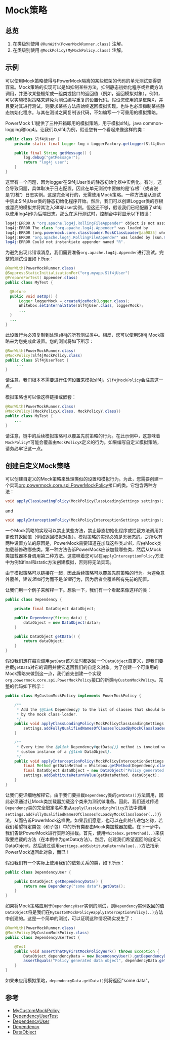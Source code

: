 # Mock策略 #

## 总览 ##

  1. 在类级别使用 `@RunWith(PowerMockRunner.class)` 注解。
  1. 在类级别使用 `@MockPolicy(MyMockPolicy.class)` 注解。

## 示例 ##

可以使用Mock策略使得与PowerMock隔离的某些框架的代码的单元测试变得更容易。Mock策略的实现可以是如抑制某些方法，抑制静态初始化程序或拦截方法调用，并更改某些框架或一组类或接口的返回值（例如，返回模拟对象）。例如，可以实施模拟策略来避免为测试编写重复的设置代码。假设您使用的是框架X，并且要对其进行测试，则要求某些方法应始终返回模拟实现。也许也必须抑制某些静态初始化程序。与其在测试之间复制该代码，不如编写一个可重用的模拟策略。

PowerMock 1.1提供了三种开箱即用的模拟策略，用于模拟slf4j，java common-logging和log4j。让我们以slf4j为例，假设您有一个看起来像这样的类：

```java
public class Slf4jUser {
	private static final Logger log = LoggerFactory.getLogger(Slf4jUser.class);

	public final String getMessage() {
		log.debug("getMessage!");
		return "log4j user";
	}
}
```

这里有一个问题，因为logger在Slf4jUser类的静态初始化器中实例化。有时，这会导致问题，具体取决于日志配置，因此在单元测试中要做的是‘存根’（或者说是‘打桩’）日志实例。这是完全可行的，无需使用Mock策略。一种方法是从测试中禁止Slf4jUser类的静态初始化程序开始。然后，我们可以创建Logger类的存根或漂亮的模拟并将其注入Slf4jUser实例。但这还不够，假设我们已经配置了slf4j以使用log4j作为后端日志，那么在运行测试时，控制台中将显示以下错误：

```java
log4j:ERROR A "org.apache.log4j.RollingFileAppender" object is not assignable to a org.apache.log4j.Appender" variable.
log4j:ERROR The class "org.apache.log4j.Appender" was loaded by
log4j:ERROR [org.powermock.core.classloader.MockClassLoader@aa9835] whereas object of  type
log4j:ERROR "org.apache.log4j.RollingFileAppender" was loaded by [sun.misc.Launcher$AppClassLoader@11b86e7].
log4j:ERROR Could not instantiate appender named "R".
```

为避免出现此错误消息，我们需要准备`org.apache.log4j.Appender`进行测试。完整的测试设置如下所示：

```java
@RunWith(PowerMockRunner.class)
@SuppressStaticInitializationFor("org.myapp.Slf4jUser")
@PrepareForTest( Appender.class)
public class MyTest {

  @Before
  public void setUp() {
      Logger loggerMock = createNiceMock(Logger.class);
      Whitebox.setInternalState(Slf4jUser.class, loggerMock);
      ...
  }
  ...
}
```
此设置行为必须复制到处理slf4j的所有测试类中。相反，您可以使用Slf4j Mock策略来为您完成此设置。您的测试将如下所示：

```java
@RunWith(PowerMockRunner.class)
@MockPolicy(Slf4jMockPolicy.class)
public class Slf4jUserTest {
     ...
}
```
请注意，我们根本不需要进行任何设置来模拟slf4j，`Slf4jMockPolicy`会注意这一点。

模拟策略也可以像这样链接或嵌套：

```java
@RunWith(PowerMockRunner.class)
@MockPolicy({MockPolicyX.class, MockPolicyY.class})
public class MyTest {
    ...
}
```

请注意，链中的后续模拟策略可以覆盖先前策略的行为。在此示例中，这意味着`MockPolicyY`可能会覆盖由`MockPolicyX`定义的行为。如果编写自定义模拟策略，请务必牢记这一点。

## 创建自定义Mock策略

可以创建自定义的Mock策略来处理类似的设置和模拟行为。为此，您需要创建一个实现[org.powermock.core.spi.PowerMockPolicy](https://github.com/jayway/powermock/blob/master/core/src/main/java/org/powermock/core/spi/PowerMockPolicy.java)接口的类。它包含两种方法：

```java
void applyClassLoadingPolicy(MockPolicyClassLoadingSettings settings);
```
and

```java
void applyInterceptionPolicy(MockPolicyInterceptionSettings settings);
```
一个Mock策略的实现可以禁止某些方法，禁止静态初始化程序或拦截方法调用并更改其返回值（例如返回模拟对象）。模拟策略的实现必须是无状态的。之所以有两种设置方法的原因是，PowerMock需要知道在加载这些类*之前*，应由Mock类加载器修改哪些类。第一种方法告诉PowerMock应该加载哪些类，然后从Mock类加载器本身调用第二种方法。这意味着您可以在`applyInterceptionPolicy`方法中为例如final和static方法创建模拟，否则将无法实现。

由于模拟策略可以链接在一起，因此后续策略可以覆盖先前策略的行为。为避免意外覆盖，建议*添加*行为而不是*设置*行为，因为后者会覆盖所有先前的配置。

让我们用一个例子来解释一下。想象一下，我们有一个看起来像这样的类：

```java
public class Dependency {

	private final DataObject dataObject;

	public Dependency(String data) {
		dataObject = new DataObject(data);
	}

	public DataObject getData() {
		return dataObject;
	}
}
```
假设我们想在每次调用`getData`该方法时都返回一个`DataObject`自定义，即我们要拦截`getData`对它的调用并使它返回我们的自定义对象。为了创建一个可重用的Mock策略来做到这一点，我们首先创建一个实现`org.powermock.core.spi.PowerMockPolicy`接口的新类`MyCustomMockPolicy`。完整的代码如下所示：

```java
public class MyCustomMockPolicy implements PowerMockPolicy {

	/**
	 * Add the {@link Dependency} to the list of classes that should be loaded
	 * by the mock class-loader.
	 */
	public void applyClassLoadingPolicy(MockPolicyClassLoadingSettings settings) {
		settings.addFullyQualifiedNamesOfClassesToLoadByMockClassloader(Dependency.class.getName());
	}

	/**
	 * Every time the {@link Dependency#getData()} method is invoked we return a
	 * custom instance of a {@link DataObject}.
	 */
	public void applyInterceptionPolicy(MockPolicyInterceptionSettings settings) {
		final Method getDataMethod = Whitebox.getMethod(Dependency.class, "getData");
		final DataObject dataObject = new DataObject("Policy generated data object");
		settings.addSubtituteReturnValue(getDataMethod, dataObject);
	}
}
```

让我们更详细地解释它。由于我们要拦截`Dependency`类的`getData()`方法调用，因此必须通过让Mock类加载器加载这个类来为测试做准备。因此，我们通过传递`Dependency`类的完全限定名称来从`applyClassLoadingPolicy`方法中调用`settings.addFullyQualifiedNamesOfClassesToLoadByMockClassloader(..)`方法，从而告诉PowerMock这样做。如果我们愿意，也可以在此处传递包名称，若我们希望特定类包（和子包）中的所有类都由Mock类加载器加载。在下一步中，我们告诉PowerMock进行实际的拦截。首先，使用`Whitebox.getMethod(..)`来获取要拦截的方法（在本例中为getData方法）。然后，创建我们希望返回的自定义DataObject，然后通过调用`settings.addSubtituteReturnValue(..)`方法指示PowerMock返回此对象，而已！

假设我们有一个实际上使用我们的依赖关系的类，如下所示：

```java
public class DependencyUser {

	public DataObject getDependencyData() {
		return new Dependency("some data").getData();
	}
}
```

如果将Mock策略应用于`DependencyUser`实例的测试，则`Dependency`实例返回的值`DataObject`将是我们在`MyCustomMockPolicy#applyInterceptionPolicy(..)`方法中创建的。这是一个简单的测试，可以证明这种情况确实发生了：

```java
@RunWith(PowerMockRunner.class)
@MockPolicy(MyCustomMockPolicy.class)
public class DependencyUserTest {

	@Test
	public void assertThatMyFirstMockPolicyWork() throws Exception {
		DataObject dependencyData = new DependencyUser().getDependencyData();
		assertEquals("Policy generated data object", dependencyData.getData());
	}
}
```

如果未应用模拟策略，`dependencyData.getData()`则将返回"some data"。

## 参考 ##
  * [MyCustomMockPolicy](https://github.com/powermock/powermock-examples-maven/blob/master//DocumentationExamples/src/main/java/powermock/examples/mockpolicy/policy/MyCustomMockPolicy.java)
  * [DependencyUserTest](https://github.com/powermock/powermock-examples-maven/blob/master//DocumentationExamples/src/test/java/powermock/examples/mockpolicy/DependencyUserTest.java)
  * [DependencyUser](https://github.com/powermock/powermock-examples-maven/blob/master//DocumentationExamples/src/main/java/powermock/examples/mockpolicy/DependencyUser.java)
  * [Dependency](https://github.com/powermock/powermock-examples-maven/blob/master//DocumentationExamples/src/main/java/powermock/examples/mockpolicy/nontest/Dependency.java)
  * [DataObject](https://github.com/powermock/powermock-examples-maven/blob/master//DocumentationExamples/src/main/java/powermock/examples/mockpolicy/nontest/domain/DataObject.java)
